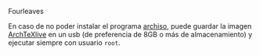 Fourleaves

En caso de no poder instalar el programa [archiso](https://wiki.archlinux.org/index.php/Archiso), puede guardar la imagen [ArchTeXlive](https://sourceforge.net/projects/archtexlive/) en un usb (de preferencia de 8GB o más de almacenamiento) y ejecutar siempre con usuario `root`.